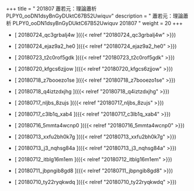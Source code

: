 +++
title = " 201807 蕭若元：理論蕭析 PLPY0_ooDN1dsyBnGyDUktC67B52Uwiquv"
description = "  蕭若元：理論蕭析 PLPY0_ooDN1dsyBnGyDUktC67B52Uwiquv 201807 "
weight = 20
+++



* [ 20180724_qc3grbalj4w ]({{< relref "20180724_qc3grbalj4w" >}})


* [ 20180724_ejaz9a2_he0 ]({{< relref "20180724_ejaz9a2_he0" >}})


* [ 20180723_t2c0rof5gdk ]({{< relref "20180723_t2c0rof5gdk" >}})


* [ 20180720_kfgcs6zjjow ]({{< relref "20180720_kfgcs6zjjow" >}})


* [ 20180718_z7booezo1se ]({{< relref "20180718_z7booezo1se" >}})


* [ 20180718_q4iztzdxjhg ]({{< relref "20180718_q4iztzdxjhg" >}})


* [ 20180717_nljbs_8zujs ]({{< relref "20180717_nljbs_8zujs" >}})


* [ 20180717_c3lb1q_xab4 ]({{< relref "20180717_c3lb1q_xab4" >}})


* [ 20180716_5mmta4wcnp0 ]({{< relref "20180716_5mmta4wcnp0" >}})


* [ 20180713_xxfu2bh0k7g ]({{< relref "20180713_xxfu2bh0k7g" >}})


* [ 20180713_j3_nqhsg84a ]({{< relref "20180713_j3_nqhsg84a" >}})


* [ 20180712_itblg16m1em ]({{< relref "20180712_itblg16m1em" >}})


* [ 20180711_jbpngib8gd8 ]({{< relref "20180711_jbpngib8gd8" >}})


* [ 20180710_ty22ryqkwdq ]({{< relref "20180710_ty22ryqkwdq" >}})

